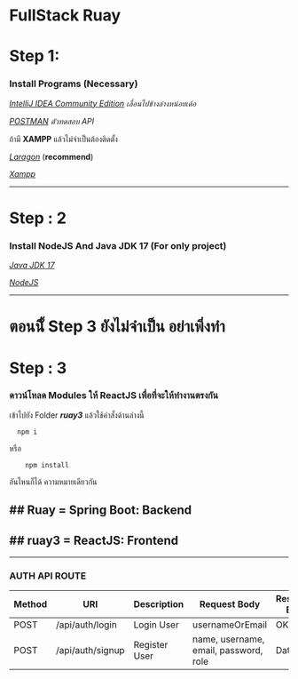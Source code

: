 # FullStack Ruay

<div>
  <h1>Step 1: </h1>
  <h3>Install Programs (Necessary)</h3>

  *[IntelliJ IDEA Community Edition](https://www.jetbrains.com/idea/download/?section=windows)*  *เลื่อนไปข้างล่างหน่อยเด้อ*

  *[POSTMAN](https://www.postman.com/downloads/)* *ตัวทดสอบ API*

  ถ้ามี <strong>XAMPP</strong> แล้วไม่จำเป็นต้องติดตั้ง

  *[Laragon](https://laragon.org/download/)*  (**recommend**)
  
  *[Xampp](https://www.apachefriends.org/download.html)*
  
</div>

<hr/>

<div>
  <h1>Step : 2</h1>
  <h3>Install NodeJS And Java JDK 17 (For only project)</h3>

  *[Java JDK 17](https://www.oracle.com/java/technologies/javase/jdk17-archive-downloads.html)*
  
  *[NodeJS](https://nodejs.org/en)*
</div>

<hr/>

<h1>ตอนนีั้ Step 3 ยังไม่จำเป็น <strong>อย่าเพิ่งทำ</strong> </h1>
<div>
  <h1>Step : 3</h1>
  <h3>ดาวน์โหลด Modules ให้ ReactJS เพื่อที่จะให้ทำงานตรงกัน</h3>
<p>เข้าไปยัง Folder <strong><i>ruay3</i></strong> แล้วใช้คำสั่งด้านล่างนี้</p>

  ```nodejs
    npm i
  ```
หรือ
```nodejs
    npm install
  ```
  <p>อันไหนก็ได้ ความหมายเดียวกัน</p>
  
</div>

<div>
  <h2>## Ruay = Spring Boot: Backend</h2>
  <h2>## ruay3 = ReactJS: Frontend</h2>
</div>
<hr />

<h3>AUTH API ROUTE</h3>

| Method | URI              | Description   | Request Body                          | Response Body |
|--------|------------------|---------------|---------------------------------------|---------------|
| POST   | /api/auth/login  | Login  User   | usernameOrEmail                       | OK            |
| POST   | /api/auth/signup | Register User | name, username, email, password, role | Data          |

